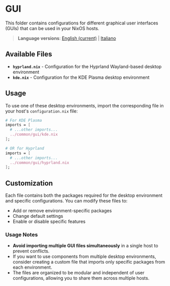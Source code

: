 # GUI

This folder contains configurations for different graphical user interfaces (GUIs) that can be used in your NixOS hosts.

> **Language versions**: [English (current)](README.md) | [Italiano](README.it.md)

## Available Files

- **`hyprland.nix`** - Configuration for the Hyprland Wayland-based desktop environment
- **`kde.nix`** - Configuration for the KDE Plasma desktop environment

## Usage

To use one of these desktop environments, import the corresponding file in your host's `configuration.nix` file:

```nix
# For KDE Plasma
imports = [
  # ...other imports...
  ../common/gui/kde.nix
];

# OR for Hyprland
imports = [
  # ...other imports...
  ../common/gui/hyprland.nix
];
```

## Customization

Each file contains both the packages required for the desktop environment and specific configurations. You can modify these files to:

- Add or remove environment-specific packages
- Change default settings
- Enable or disable specific features

### Usage Notes

- **Avoid importing multiple GUI files simultaneously** in a single host to prevent conflicts.
- If you want to use components from multiple desktop environments, consider creating a custom file that imports only specific packages from each environment.
- The files are organized to be modular and independent of user configurations, allowing you to share them across multiple hosts.